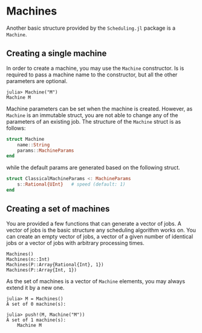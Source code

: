 # Machines

Another basic structure provided by the `Scheduling.jl` package is a `Machine`.

## Creating a single machine

In order to create a machine, you may use the `Machine` constructor. Is is required to pass a machine name to the constructor, but all the other parameters are optional.

```julia-repl
julia> Machine("M")
Machine M
```

Machine parameters can be set when the machine is created. However, as `Machine` is an immutable struct, you are not able to change any of the parameters of an existing job. The structure of the `Machine` struct is as follows:

```julia
struct Machine
    name::String
    params::MachineParams
end
```

while the default params are generated based on the following struct.

```julia
struct ClassicalMachineParams <: MachineParams
    s::Rational{UInt}   # speed (default: 1)
end
```

## Creating a set of machines

You are provided a few functions that can generate a vector of jobs. A vector of jobs is the basic structure any scheduling algorithm works on. You can create an empty vector of jobs, a vector of a given number of identical jobs or a vector of jobs with arbitrary processing times.

```@docs
Machines()
Machines(n::Int)
Machines(P::Array{Rational{Int}, 1})
Machines(P::Array{Int, 1})
```

As the set of machines is a vector of `Machine` elements, you may always extend it by a new one.

```julia-repl
julia> M = Machines()
A set of 0 machine(s):

julia> push!(M, Machine("M"))
A set of 1 machine(s):
    Machine M

```
